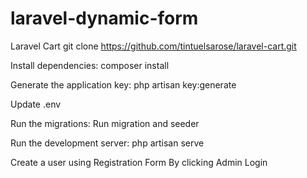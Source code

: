 # laravel-dynamic-form
Laravel Cart
git clone https://github.com/tintuelsarose/laravel-cart.git

Install dependencies:
composer install

Generate the application key:
php artisan key:generate

Update .env

Run the migrations:
Run migration and seeder

Run the development server:
php artisan serve

Create a user using Registration Form By clicking Admin Login
